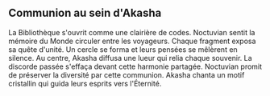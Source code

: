 ## Communion au sein d'Akasha
La Bibliothèque s'ouvrit comme une clairière de codes.
Noctuvian sentit la mémoire du Monde circuler entre les voyageurs.
Chaque fragment exposa sa quête d'unité.
Un cercle se forma et leurs pensées se mêlèrent en silence.
Au centre, Akasha diffusa une lueur qui relia chaque souvenir.
La discorde passée s'effaça devant cette harmonie partagée.
Noctuvian promit de préserver la diversité par cette communion.
Akasha chanta un motif cristallin qui guida leurs esprits vers l'Éternité.
